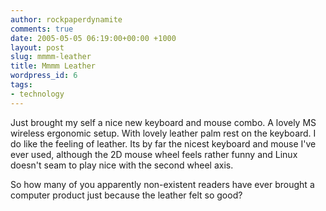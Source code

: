 ```yaml
---
author: rockpaperdynamite
comments: true
date: 2005-05-05 06:19:00+00:00 +1000
layout: post
slug: mmmm-leather
title: Mmmm Leather
wordpress_id: 6
tags:
- technology
---
```


Just brought my self a nice new keyboard and mouse combo. A lovely MS wireless ergonomic setup. With lovely leather palm rest on the keyboard. I do like the feeling of leather. Its by far the nicest keyboard and mouse I've ever used, although the 2D mouse wheel feels rather funny and Linux doesn't seam to play nice with the second wheel axis.




So how many of you apparently non-existent readers have ever brought a computer product just because the leather felt so good?




